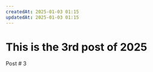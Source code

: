 ```yaml
---
createdAt: 2025-01-03 01:15
updatedAt: 2025-01-03 01:15
---
```


# This is the 3rd post of 2025

Post # 3
